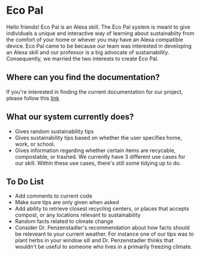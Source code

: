 # Eco Pal
Hello friends! Eco Pal is an Alexa skill. The Eco Pal system is meant to give individuals a unique and interactive way of learning about sustainabiity from the comfort of your home or whever you may have an Alexa compatible device. Eco Pal came to be because our team was interested in developing an Alexa skill and our professor is a big advocate of sustainability. Consequently, we married the two interests to create Eco Pal. 
## Where can you find the documentation?
If you're interested in finding the current documentation for our project, please follow this [link](https://skl1m.github.io/EcoDocumentation/)
## What our system currently does?
* Gives random sustainability tips
* Gives sustainability tips based on whether the user specifies home, work, or school.
* Gives information regarding whether certain items are recycable, compostable, or trashed. 
We currently have 3 different use cases for our skill. Within these use cases, there's still some tidying up to do. 
## To Do List
* Add comments to current code
* Make sure tips are only given when asked
* Add ability to retrieve closest recycling centers, or places that accepts compost, or any locations relevant to sustainability
* Random facts related to climate change
* Consider Dr. Penzenstadler's recommendation about how facts should be releveant to your current weather. For instance one of our tips was to plant herbs in your window sill and Dr. Penzenstadler thinks that wouldn't be useful to someone who lives in a primarily freezing climate. 
